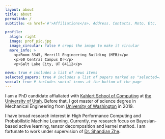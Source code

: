 ```yaml
---
layout: about
title: about
permalink: /
subtitle: <a href='#'>Affiliations</a>. Address. Contacts. Moto. Etc.

profile:
  align: right
  image: prof_pic.jpg
  image_circular: false # crops the image to make it circular
  more_info: >
    <p>Room 3345, Merrill Engineering Building (MEB)</p>
    <p>50 Central Campus Dr</p>
    <p>Salt Lake City, UT 84112</p>

news: true # includes a list of news items
selected_papers: true # includes a list of papers marked as "selected={true}"
social: true # includes social icons at the bottom of the page
---
```

I am a PhD candidate affialiated with [Kahlert School of Computing](https://www.cs.utah.edu/) at [the University of Utah](https://www.utah.edu/). Before that, I got master of science degree in Mechanical Engineering from [University of Washington](https://www.washington.edu/) in 2019.

I have broad research interest in High Performance Computing and Probabilistic Machine Learning. Currently, my research focus on Bayesian-based active learning, tensor decomposition and kernel method. I am fortunate to work under supervision of [Dr. Shandian Zhe](https://users.cs.utah.edu/~zhe/).
